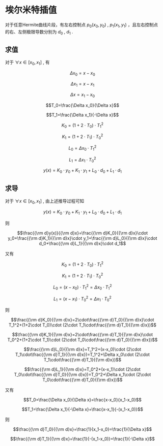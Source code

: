 # 埃尔米特插值
对于任意Hermite曲线片段，有左右控制点 $p_0(x_0, y_0)$ , $p_1(x_1, y_1)$ ，且左右控制点的右、左侧极限导数分别为 $d_0$ , $d_1$ .

## 求值
对于 $\forall x\in[x_0, x_1]$ , 有

$$\Delta x_0=x-x_0$$

$$\Delta x_1=x-x_1$$

$$\Delta x=x_1-x_0$$

$$T_0=\frac{\Delta x_0}{\Delta x}$$

$$T_1=\frac{\Delta x_1}{-\Delta x}$$

$$K_0=(1+2\cdot T_0)\cdot T_1^2$$

$$K_1=(1+2\cdot T_1)\cdot T_0^2$$

$$L_0=\Delta x_0\cdot T_1^2$$

$$L_1=\Delta x_1\cdot T_0^2$$

$$y(x)=K_0\cdot y_0+K_1\cdot y_1+L_0\cdot d_0+L_1\cdot d_1$$

## 求导
对于 $\forall x\in[x_0, x_1]$ , 由上述推导过程可知

$$y(x)=K_0\cdot y_0+K_1\cdot y_1+L_0\cdot d_0+L_1\cdot d_1$$

则

$$\frac{{\rm d}y(x)}{{\rm d}x}=\frac{{\rm d}K_0}{{\rm d}x}\cdot y_0+\frac{{\rm d}K_1}{{\rm d}x}\cdot y_1+\frac{{\rm d}L_0}{{\rm d}x}\cdot d_0+\frac{{\rm d}L_1}{{\rm d}x}\cdot d_1$$

又有

$$K_0=(1+2\cdot T_0)\cdot T_1^2$$

$$K_1=(1+2\cdot T_1)\cdot T_0^2$$

$$L_0=(x-x_0)\cdot T_1^2=\Delta x_0\cdot T_1^2$$

$$L_1=(x-x_1)\cdot T_0^2=\Delta x_1\cdot T_0^2$$

则

$$\frac{{\rm d}K_0}{{\rm d}x}=2\cdot\frac{{\rm d}T_0}{{\rm d}x}\cdot T_1^2+(1+2\cdot T_0)\cdot (2\cdot T_1\cdot\frac{{\rm d}T_1}{{\rm d}x})$$

$$\frac{{\rm d}K_1}{{\rm d}x}=2\cdot\frac{{\rm d}T_1}{{\rm d}x}\cdot T_0^2+(1+2\cdot T_1)\cdot (2\cdot T_0\cdot\frac{{\rm d}T_0}{{\rm d}x})$$

$$\frac{{\rm d}L_0}{{\rm d}x}=T_1^2+(x-x_0)\cdot (2\cdot T_1\cdot\frac{{\rm d}T_1}{{\rm d}x})=T_1^2+\Delta x_0\cdot (2\cdot T_1\cdot\frac{{\rm d}T_1}{{\rm d}x})$$

$$\frac{{\rm d}L_1}{{\rm d}x}=T_0^2+(x-x_1)\cdot (2\cdot T_0\cdot\frac{{\rm d}T_0}{{\rm d}x})=T_0^2+\Delta x_1\cdot (2\cdot T_0\cdot\frac{{\rm d}T_0}{{\rm d}x})$$

又有

$$T_0=\frac{\Delta x_0}{\Delta x}=\frac{x-x_0}{x_1-x_0}$$

$$T_1=\frac{\Delta x_1}{-\Delta x}=\frac{x-x_1}{-(x_1-x_0)}$$

则

$$\frac{{\rm d}T_0}{{\rm d}x}=\frac{1}{x_1-x_0}=\frac{1}{\Delta x}$$

$$\frac{{\rm d}T_1}{{\rm d}x}=\frac{1}{-(x_1-x_0)}=\frac{1}{-\Delta x}$$
